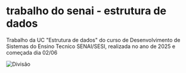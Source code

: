 # trabalho do senai - estrutura de dados

Trabalho da UC "Estrutura de dados" do curso de Desenvolvimento de Sistemas do Ensino Tecnico SENAI/SESI, realizada no ano de 2025 e começada dia 02/06

![Divisão](https://img.shields.io/badge/Firjan-Senai/Sesi-orange?style=for-the-badge&labelColor=blue)


